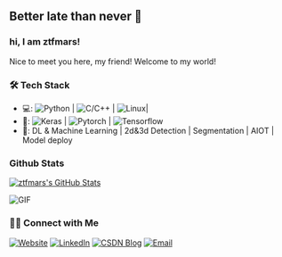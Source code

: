 ## Better late than never 👋

### hi, I am ztfmars!
Nice to meet you here, my friend!
Welcome to my world! 

### 🛠 Tech Stack
- 💻:   ![Python](https://img.shields.io/badge/python-3-blue) | ![C/C++](https://img.shields.io/badge/c%2Fc%2B%2B-language-yellow?style=flat&logo=c++) | ![Linux](https://img.shields.io/badge/-Linux-333333?style=flat&logo=Linux&logoColor=FCC624)| 
- 🔧:   ![Keras](https://img.shields.io/badge/Frame-keras-blue?style=plastic&logo=appveyor) | ![Pytorch](https://img.shields.io/badge/Frame-pytorch-blue?style=plastic&logo=appveyor) | ![Tensorflow](https://img.shields.io/badge/Frame-Tensorflow-blue?style=plastic&logo=appveyor)
- 🔭: DL & Machine Learning |  2d&3d Detection | Segmentation | AIOT | Model deploy

### Github Stats

[![ztfmars's GitHub Stats](https://github-readme-stats.vercel.app/api?username=ztfmars&show_icons=true&count_private=true)](https://github.com/ztfmars)



<img align="center" alt="GIF" src="https://raw.githubusercontent.com/JoeyBling/JoeyBling/master/pic/pusheencode.gif">






### 🤝🏻 Connect with Me 
<p align="left">
<a href="https://ztfmars.github.io/" target="_blank"><img alt="Website" src="https://img.shields.io/badge/Website-blue?style=flat&logo=google-chrome"></a>
<a href="https://www.linkedin.com/in/tengfei-zhang-020227147/" target="_blank"><img alt="LinkedIn" src="https://img.shields.io/badge/LinkedIn-@ztfmars-blue?style=flat&logo=linkedin"></a>
<a href="https://blog.csdn.net/weixin_42237113?spm=1000.2115.3001.5343" target="_blank"><img alt="CSDN Blog" src="https://img.shields.io/badge/Blog-CSDN%20Blog-blue?style=flat&logo=CSDN"></a>
<a href="ztfmars@163.com"><img alt="Email" src="https://img.shields.io/badge/Email-ztfmars@163.com-blue?style=flat&logo=gmail"></a>
</p>
